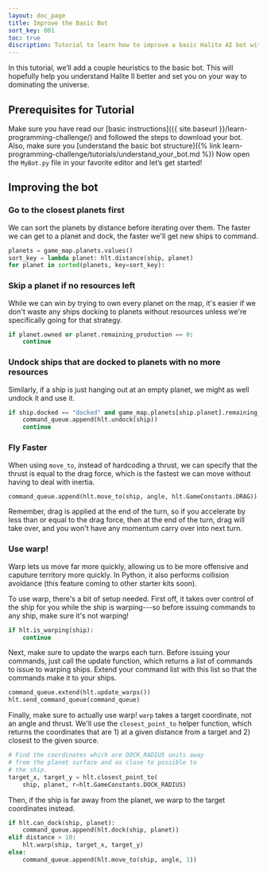 ```yaml
---
layout: doc_page
title: Improve the Basic Bot
sort_key: 001
toc: true
discription: Tutorial to learn how to improve a basic Halite AI bot with a few heuristics as an easy way to get started playing in the Halite AI competition.
---
```


In this tutorial, we’ll add a couple heuristics to the basic bot. This will hopefully help you understand Halite II better and set you on your way to dominating the universe.

## Prerequisites for Tutorial

Make sure you have read our [basic instructions]({{ site.baseurl }}/learn-programming-challenge/) and followed the steps to download your bot. Also, make sure you [understand the basic bot structure]({% link learn-programming-challenge/tutorials/understand_your_bot.md %})
Now open the `MyBot.py` file in your favorite editor and let’s get started!

## Improving the bot

### Go to the closest planets first

We can sort the planets by distance before iterating over them. The faster we can get to a planet and dock, the faster we'll get new ships to command.

```python
planets = game_map.planets.values()
sort_key = lambda planet: hlt.distance(ship, planet)
for planet in sorted(planets, key=sort_key):
```

### Skip a planet if no resources left

While we can win by trying to own every planet on the map, it's easier if we don't waste any ships docking to planets without resources unless we're specifically going for that strategy.

```python
if planet.owned or planet.remaining_production == 0:
    continue
```

### Undock ships that are docked to planets with no more resources

Similarly, if a ship is just hanging out at an empty planet, we might as well undock it and use it.

```python
if ship.docked == "docked" and game_map.planets[ship.planet].remaining_production == 0:
    command_queue.append(hlt.undock(ship))
    continue
```

### Fly Faster

When using `move_to`, instead of hardcoding a thrust, we can specify that the thrust is equal to the drag force, which is the fastest we can move without having to deal with inertia.

```python
command_queue.append(hlt.move_to(ship, angle, hlt.GameConstants.DRAG))
```

Remember, drag is applied at the end of the turn, so if you accelerate by less than or equal to the drag force, then at the end of the turn, drag will take over, and you won't have any momentum carry over into next turn.

### Use warp!

Warp lets us move far more quickly, allowing us to be more offensive and caputure territory more quickly. In Python, it also performs collision avoidance (this feature coming to other starter kits soon).

To use warp, there's a bit of setup needed. First off, it takes over control of the ship for you while the ship is warping---so before issuing commands to any ship, make sure it's not warping!

```python
if hlt.is_warping(ship):
    continue
```

Next, make sure to update the warps each turn. Before issuing your commands, just call the update function, which returns a list of commands to issue to warping ships. Extend your command list with this list so that the commands make it to your ships.

```python
command_queue.extend(hlt.update_warps())
hlt.send_command_queue(command_queue)
```

Finally, make sure to actually use warp! `warp` takes a target coordinate, not an angle and thrust. We'll use the `closest_point_to` helper function, which returns the coordinates that are 1) at a given distance from a target and 2) closest to the given source.

```python
# Find the coordinates which are DOCK_RADIUS units away
# from the planet surface and as close to possible to
# the ship.
target_x, target_y = hlt.closest_point_to(
    ship, planet, r=hlt.GameConstants.DOCK_RADIUS)
```

Then, if the ship is far away from the planet, we warp to the target coordinates instead.

```python
if hlt.can_dock(ship, planet):
    command_queue.append(hlt.dock(ship, planet))
elif distance > 10:
    hlt.warp(ship, target_x, target_y)
else:
    command_queue.append(hlt.move_to(ship, angle, 1))
```

